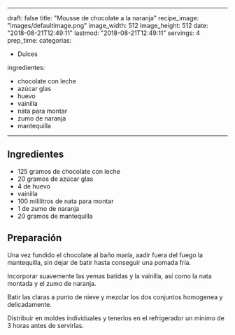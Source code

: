 
---
draft: false
title: "Mousse de chocolate a la naranja"
recipe_image: "images/defaultImage.png"
image_width: 512
image_height: 512
date: "2018-08-21T12:49:11"
lastmod: "2018-08-21T12:49:11"
servings: 4
prep_time: 
categorias:
  - Dulces

ingredientes:
  - chocolate con leche
  - azúcar glas
  - huevo
  - vainilla
  - nata para montar
  - zumo de naranja
  - mantequilla
---

## Ingredientes
- 125 gramos de chocolate con leche
- 20 gramos de azúcar glas
- 4  de huevo
- vainilla
- 100 mililitros de nata para montar
- 1  de zumo de naranja
- 20 gramos de mantequilla

## Preparación
Una vez fundido el chocolate al baño maría, aadir fuera del fuego la mantequilla, sin dejar de batir hasta conseguir una pomada fría.

Incorporar suavemente las yemas batidas y la vainilla, así como la nata montada y el zumo de naranja.

Batir las claras a punto de nieve y mezclar los dos conjuntos homogenea y delicadamente.

Distribuir en moldes individuales y tenerlos en el refrigerador un mínimo de 3 horas antes de servirlas.



